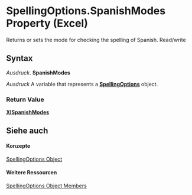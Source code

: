 
# SpellingOptions.SpanishModes Property (Excel)

Returns or sets the mode for checking the spelling of Spanish. Read/write


## Syntax

 _Ausdruck_. **SpanishModes**

 _Ausdruck_ A variable that represents a **[SpellingOptions](3ba7d0b4-bebb-0cc9-cb50-066d1c19d876.md)** object.


### Return Value

 **[XlSpanishModes](9e8cd939-ec60-3446-c334-8ca72a53f278.md)**


## Siehe auch


#### Konzepte


[SpellingOptions Object](3ba7d0b4-bebb-0cc9-cb50-066d1c19d876.md)
#### Weitere Ressourcen


[SpellingOptions Object Members](http://msdn.microsoft.com/library/d25612d9-256d-de1b-e89b-0440f37d9caa%28Office.15%29.aspx)